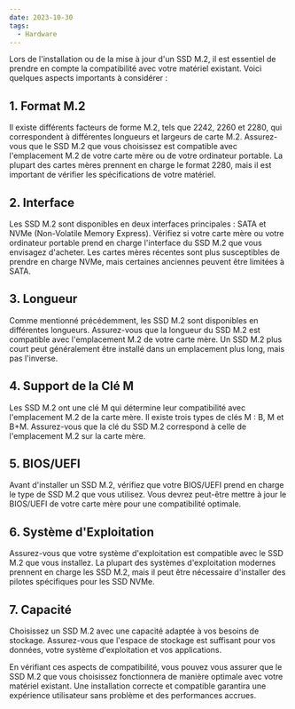 ```yaml
---
date: 2023-10-30
tags:
  - Hardware
---
```


Lors de l'installation ou de la mise à jour d'un SSD M.2, il est essentiel de prendre en compte la compatibilité avec votre matériel existant. Voici quelques aspects importants à considérer :

## 1. Format M.2

Il existe différents facteurs de forme M.2, tels que 2242, 2260 et 2280, qui correspondent à différentes longueurs et largeurs de carte M.2. Assurez-vous que le SSD M.2 que vous choisissez est compatible avec l'emplacement M.2 de votre carte mère ou de votre ordinateur portable. La plupart des cartes mères prennent en charge le format 2280, mais il est important de vérifier les spécifications de votre matériel.

## 2. Interface

Les SSD M.2 sont disponibles en deux interfaces principales : SATA et NVMe (Non-Volatile Memory Express). Vérifiez si votre carte mère ou votre ordinateur portable prend en charge l'interface du SSD M.2 que vous envisagez d'acheter. Les cartes mères récentes sont plus susceptibles de prendre en charge NVMe, mais certaines anciennes peuvent être limitées à SATA.

## 3. Longueur

Comme mentionné précédemment, les SSD M.2 sont disponibles en différentes longueurs. Assurez-vous que la longueur du SSD M.2 est compatible avec l'emplacement M.2 de votre carte mère. Un SSD M.2 plus court peut généralement être installé dans un emplacement plus long, mais pas l'inverse.

## 4. Support de la Clé M

Les SSD M.2 ont une clé M qui détermine leur compatibilité avec l'emplacement M.2 de la carte mère. Il existe trois types de clés M : B, M et B+M. Assurez-vous que la clé du SSD M.2 correspond à celle de l'emplacement M.2 sur la carte mère.

## 5. BIOS/UEFI

Avant d'installer un SSD M.2, vérifiez que votre BIOS/UEFI prend en charge le type de SSD M.2 que vous utilisez. Vous devrez peut-être mettre à jour le BIOS/UEFI de votre carte mère pour une compatibilité optimale.

## 6. Système d'Exploitation

Assurez-vous que votre système d'exploitation est compatible avec le SSD M.2 que vous installez. La plupart des systèmes d'exploitation modernes prennent en charge les SSD M.2, mais il peut être nécessaire d'installer des pilotes spécifiques pour les SSD NVMe.

## 7. Capacité

Choisissez un SSD M.2 avec une capacité adaptée à vos besoins de stockage. Assurez-vous que l'espace de stockage est suffisant pour vos données, votre système d'exploitation et vos applications.

En vérifiant ces aspects de compatibilité, vous pouvez vous assurer que le SSD M.2 que vous choisissez fonctionnera de manière optimale avec votre matériel existant. Une installation correcte et compatible garantira une expérience utilisateur sans problème et des performances accrues.
